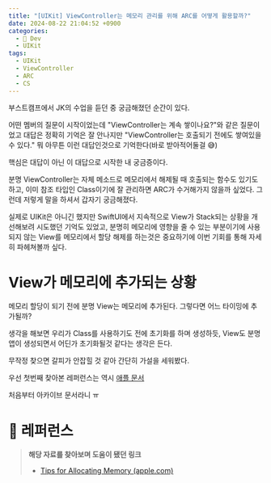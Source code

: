 ```yaml
---
title: "[UIKit] ViewController는 메모리 관리를 위해 ARC를 어떻게 활용할까?"
date: 2024-08-22 21:04:52 +0900
categories:
  - 🍎 Dev
  - UIKit
tags:
  - UIKit
  - ViewController
  - ARC
  - CS
---
```

부스트캠프에서 JK의 수업을 듣던 중 궁금해졌던 순간이 있다. 

어떤 멤버의 질문이 시작이었는데 "ViewController는 계속 쌓이나요?"와 같은 질문이었고 대답은 정확히 기억은 잘 안나지만 "ViewController는 호출되기 전에도 쌓여있을 수 있다." 뭐 아무튼 이런 대답인것으로 기억한다(바로 받아적어둘걸 😅)

핵심은 대답이 아닌 이 대답으로 시작한 내 궁금증이다. 

분명 ViewController는 자체 메소드로 메모리에서 해제될 때 호출되는 함수도 있기도 하고, 이미 참조 타입인 Class이기에 잘 관리하면 ARC가 수거해가지 않을까 싶었다. 그런데 저렇게 말을 하셔서 갑자기 궁금해졌다. 

실제로 UIKit은 아니긴 했지만 SwiftUI에서 지속적으로 View가 Stack되는 상황을 개선해보려 시도했던 기억도 있었고, 분명히 메모리에 영향을 줄 수 있는 부분이기에 사용되지 않는 View를 메모리에서 할당 해제를 하는것은 중요하기에 이번 기회를 통해 자세히 파헤쳐볼까 싶다.

# View가 메모리에 추가되는 상황
메모리 할당이 되기 전에 분명 View는 메모리에 추가된다. 그렇다면 어느 타이밍에 추가될까? 

생각을 해보면 우리가 Class를 사용하기도 전에 초기화를 하며 생성하듯, View도 분명 앱이 생성되면서 어딘가 초기화될것 같다는 생각은 든다.

무작정 찾으면 갈피가 안잡힐 것 같아 간단히 가설을 세워봤다. 

우선 첫번째 찾아본 레퍼런스는 역시 [애플 문서](https://developer.apple.com/library/archive/documentation/Performance/Conceptual/ManagingMemory/Articles/MemoryAlloc.html)

처음부터 아카이브 문서라니 ㅠ


# 🔗 레퍼런스
> **해당 자료를 찾아보며 도움이 됐던 링크**
>- [Tips for Allocating Memory (apple.com)](https://developer.apple.com/library/archive/documentation/Performance/Conceptual/ManagingMemory/Articles/MemoryAlloc.html)